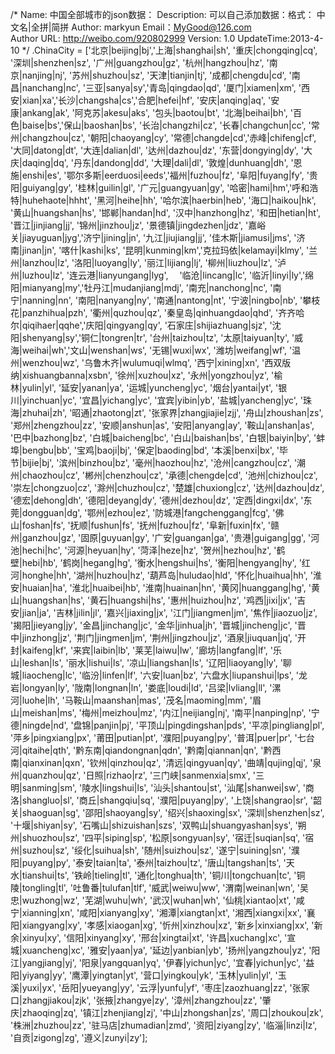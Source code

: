  
/* 
   Name: 中国全部城市的json数据：
	 Description:    可以自己添加数据：格式：  中文名|全拼|简拼
	 Author: markyun
	 Email：MyGood@126.com  
	 Author URL: http://weibo.com/920802999
	 Version: 1.0
	 UpdateTime:2013-4-10
*/ 
.ChinaCity =   ['北京|beijing|bj','上海|shanghai|sh', '重庆|chongqing|cq',  '深圳|shenzhen|sz', '广州|guangzhou|gz', '杭州|hangzhou|hz',
    '南京|nanjing|nj', '苏州|shuzhou|sz', '天津|tianjin|tj', '成都|chengdu|cd', '南昌|nanchang|nc', '三亚|sanya|sy','青岛|qingdao|qd',
    '厦门|xiamen|xm', '西安|xian|xa','长沙|changsha|cs','合肥|hefei|hf', '安庆|anqing|aq', '安康|ankang|ak',
    '阿克苏|akesu|aks', '包头|baotou|bt', '北海|beihai|bh', '百色|baise|bs','保山|baoshan|bs', '长治|changzhi|cz', '长春|changchun|cc', '常州|changzhou|cz',
    '朝阳|chaoyang|cy', '常德|changde|cd','赤峰|chifeng|cf', '大同|datong|dt', '大连|dalian|dl', '达州|dazhou|dz', '东营|dongying|dy', '大庆|daqing|dq', '丹东|dandong|dd',
    '大理|dali|dl', '敦煌|dunhuang|dh',  '恩施|enshi|es', '鄂尔多斯|eerduosi|eeds','福州|fuzhou|fz', '阜阳|fuyang|fy', '贵阳|guiyang|gy',
    '桂林|guilin|gl', '广元|guangyuan|gy', '哈密|hami|hm','呼和浩特|huhehaote|hhht', 
    '黑河|heihe|hh', '哈尔滨|haerbin|heb', '海口|haikou|hk', '黄山|huangshan|hs', '邯郸|handan|hd',
    '汉中|hanzhong|hz', '和田|hetian|ht', '晋江|jinjiang|jj', '锦州|jinzhou|jz', '景德镇|jingdezhen|jdz',
    '嘉峪关|jiayuguan|jyg','济宁|jining|jn', '九江|jiujiang|jj', '佳木斯|jiamusi|jms', '济南|jinan|jn',
    '喀什|kashi|ks', '昆明|kunming|km','克拉玛依|kelamayi|klmy',  '兰州|lanzhou|lz',
    '洛阳|luoyang|ly', '丽江|lijiang|lj', '柳州|liuzhou|lz', '泸州|luzhou|lz', '连云港|lianyungang|lyg',
　'临沧|lincang|lc', '临沂|linyi|ly','绵阳|mianyang|my','牡丹江|mudanjiang|mdj', 
   '南充|nanchong|nc', '南宁|nanning|nn', '南阳|nanyang|ny', '南通|nantong|nt', 
    '宁波|ningbo|nb', '攀枝花|panzhihua|pzh', '衢州|quzhou|qz', '秦皇岛|qinhuangdao|qhd', '齐齐哈尔|qiqihaer|qqhe','庆阳|qingyang|qy', 
    '石家庄|shijiazhuang|sjz',  '沈阳|shenyang|sy','铜仁|tongren|tr', '台州|taizhou|tz',
    '太原|taiyuan|ty', '威海|weihai|wh','文山|wenshan|ws', '无锡|wuxi|wx', '潍坊|weifang|wf',
    '温州|wenzhou|wz', '乌鲁木齐|wulumuqi|wlmq',    '西宁|xining|xn',  '西双版纳|xishuangbanna|xsbn', '徐州|xuzhou|xz',  '永州|yongzhou|yz', '榆林|yulin|yl', '延安|yanan|ya', '运城|yuncheng|yc', '烟台|yantai|yt', '银川|yinchuan|yc', '宜昌|yichang|yc', '宜宾|yibin|yb', '盐城|yancheng|yc', '珠海|zhuhai|zh', '昭通|zhaotong|zt',
'张家界|zhangjiajie|zjj', '舟山|zhoushan|zs', '郑州|zhengzhou|zz', '安顺|anshun|as', '安阳|anyang|ay', '鞍山|anshan|as', '巴中|bazhong|bz', '白城|baicheng|bc', '白山|baishan|bs', '白银|baiyin|by', '蚌埠|bengbu|bb', '宝鸡|baoji|bj', '保定|baoding|bd', '本溪|benxi|bx', '毕节|bijie|bj', '滨州|binzhou|bz', '毫州|haozhou|hz', '沧州|cangzhou|cz', '潮州|chaozhou|cz', '郴州|chenzhou|cz', '承德|chengde|cd', '池州|chizhou|cz', '崇左|chongzuo|cz', '滁州|chuzhou|cz', '楚雄|chuxiong|cz', '达州|dazhou|dz', '德宏|dehong|dh', '德阳|deyang|dy', '德州|dezhou|dz', '定西|dingxi|dx', '东莞|dongguan|dg', '鄂州|ezhou|ez', '防城港|fangchenggang|fcg', '佛山|foshan|fs', '抚顺|fushun|fs', '抚州|fuzhou|fz', '阜新|fuxin|fx', '赣州|ganzhou|gz', '固原|guyuan|gy', '广安|guangan|ga', '贵港|guigang|gg', '河池|hechi|hc', '河源|heyuan|hy', '菏泽|heze|hz', '贺州|hezhou|hz', '鹤壁|hebi|hb', '鹤岗|hegang|hg', '衡水|hengshui|hs', '衡阳|hengyang|hy', '红河|honghe|hh', '湖州|huzhou|hz', '葫芦岛|huludao|hld', '怀化|huaihua|hh', '淮安|huaian|ha', '淮北|huaibei|hb', '淮南|huainan|hn', '黄冈|huanggang|hg', '黄山|huangshan|hs', '黄石|huangshi|hs', '惠州|huizhou|hz', '鸡西|jixi|jx', '吉安|jian|ja', '吉林|jilin|jl', '嘉兴|jiaxing|jx', '江门|jiangmen|jm', '焦作|jiaozuo|jz', '揭阳|jieyang|jy', '金昌|jinchang|jc', '金华|jinhua|jh', '晋城|jincheng|jc', '晋中|jinzhong|jz', '荆门|jingmen|jm', '荆州|jingzhou|jz', '酒泉|jiuquan|jq', '开封|kaifeng|kf', '来宾|laibin|lb', '莱芜|laiwu|lw', '廊坊|langfang|lf', '乐山|leshan|ls', '丽水|lishui|ls', '凉山|liangshan|ls', '辽阳|liaoyang|ly', '聊城|liaocheng|lc', '临汾|linfen|lf', '六安|luan|bz', '六盘水|liupanshui|lps', '龙岩|longyan|ly', '陇南|longnan|ln', '娄底|loudi|ld', '吕梁|lvliang|ll', '漯河|luohe|lh', '马鞍山|maanshan|mas', '茂名|maoming|mm', '眉山|meishan|ms', '梅州|meizhou|mz', '内江|neijiang|nj', '南平|nanping|np', '宁德|ningde|nd', '盘锦|panjin|pj', '平顶山|pingdingshan|pds', '平凉|pingliang|pl', '萍乡|pingxiang|px', '莆田|putian|pt', '濮阳|puyang|py', '普洱|puer|pr', '七台河|qitaihe|qth', '黔东南|qiandongnan|qdn', '黔南|qiannan|qn', '黔西南|qianxinan|qxn', '钦州|qinzhou|qz', '清远|qingyuan|qy', '曲靖|qujing|qj', '泉州|quanzhou|qz', '日照|rizhao|rz', '三门峡|sanmenxia|smx', '三明|sanming|sm', '陵水|lingshui|ls', '汕头|shantou|st', '汕尾|shanwei|sw', '商洛|shangluo|sl', '商丘|shangqiu|sq', '濮阳|puyang|py', '上饶|shangrao|sr', '韶关|shaoguan|sg', '邵阳|shaoyang|sy', '绍兴|shaoxing|sx', '深圳|shenzhen|sz', '十堰|shiyan|sy', '石嘴山|shizuishan|szs', '双鸭山|shuangyashan|sys', '朔州|shuozhou|sz', '四平|siping|sp', '松原|songyuan|sy', '宿迁|suqian|sq', '宿州|suzhou|sz', '绥化|suihua|sh', '随州|suizhou|sz', '遂宁|suining|sn', '濮阳|puyang|py', '泰安|taian|ta', '泰州|taizhou|tz', '唐山|tangshan|ts', '天水|tianshui|ts', '铁岭|tieling|tl', '通化|tonghua|th', '铜川|tongchuan|tc', '铜陵|tongling|tl', '吐鲁番|tulufan|tlf', '威武|weiwu|ww', '渭南|weinan|wn', '吴忠|wuzhong|wz', '芜湖|wuhu|wh', '武汉|wuhan|wh', '仙桃|xiantao|xt', '咸宁|xianning|xn', '咸阳|xianyang|xy', '湘潭|xiangtan|xt', '湘西|xiangxi|xx', '襄阳|xiangyang|xy', '孝感|xiaogan|xg', '忻州|xinzhou|xz', '新乡|xinxiang|xx', '新余|xinyu|xy', '信阳|xinyang|xy', '邢台|xingtai|xt', '许昌|xuchang|xc', '宣城|xuancheng|xc', '雅安|yaan|ya', '延边|yanbian|yb', '扬州|yangzhou|yz', '阳江|yangjiang|yj', '阳泉|yangquan|yq', '伊春|yichun|yc', '宜春|yichun|yc', '益阳|yiyang|yy', '鹰潭|yingtan|yt', '营口|yingkou|yk', '玉林|yulin|yl', '玉溪|yuxi|yx', '岳阳|yueyang|yy', '云浮|yunfu|yf', '枣庄|zaozhuang|zz', '张家口|zhangjiakou|zjk', '张掖|zhangye|zy', '漳州|zhangzhou|zz', '肇庆|zhaoqing|zq', '镇江|zhenjiang|zj', '中山|zhongshan|zs', '周口|zhoukou|zk', '株洲|zhuzhou|zz', '驻马店|zhumadian|zmd', '资阳|ziyang|zy', '临淄|linzi|lz', '自贡|zigong|zg', '遵义|zunyi|zy'];
